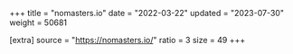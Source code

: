 +++
title = "nomasters.io"
date = "2022-03-22"
updated = "2023-07-30"
weight = 50681

[extra]
source = "https://nomasters.io/"
ratio = 3
size = 49
+++

